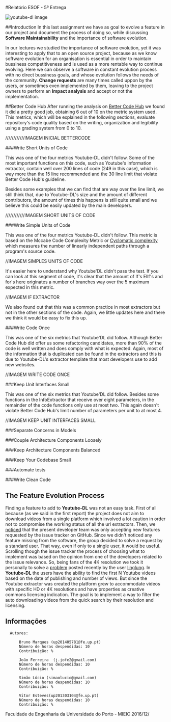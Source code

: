 #Relatório ESOF - 5ª Entrega


![youtube-dl image](https://github.com/atomicscale/youtube-dl/blob/master/ESOF-Docs/images1/youtube-dl.jpg)

##Introduction
In this last assignment we have as goal to evolve a feature in our project and document the process of doing so, while discussing **Software Maintainability** and the importance of software evolution.

In our lectures we studied the importance of software evolution, yet it was interesting to apply that to an open source project, because as we know software evolution for an organisation is essential in order to maintain bussiness competitiveness and is used as a more rentable way to continue evolving. Here we can observe a software in constant evolution process with no direct bussiness goals, and whose evolution follows the needs of the community. **Change requests** are many times called uppon by the users, or sometimes even implemented by them, leaving to the project owners to perform an **Impact analysis** and accept or not the implementation.

##Better Code Hub
After running the analysis on [Better Code Hub](https://bettercodehub.com) we found it did a pretty good job, obtaining 6 out of 10 on the metric system used.
This metrics, which will be explained in the following sections, evaluate repository's code quality based on the writing, organization and legibility using a grading system from 0 to 10.

////////////IMAGEM INICIAL BETTERCODE

###Write Short Units of Code

This was one of the four metrics Youtube-DL didn't follow.
Some of the most important functions on this code, such as Youtube's information extractor, contain well over 200 lines of code (249 in this case), which is way more than the 15 line recommended and the 30 line limit that violate Better Code Hub's guideline.

Besides some examples that we can find that are way over the line limit, we still think that, due to Youtube-DL's size and the amount of different contributors, the amount of times this happens is still quite small and we believe this could be easily updated by the main developers.

////////////IMAGEM SHORT UNITS OF CODE

###Write Simple Units of Code

This was one of the four metrics Youtube-DL didn't follow.
This metric is based on the Mccabe Code Complexity Metric or [Cyclomatic complexity](https://en.wikipedia.org/wiki/Cyclomatic_complexity) which measures the number of linearly independent paths through a program's source code.

//IMAGEM SIMPLES UNITS OF CODE

It's easier here to understand why Youtube'DL didn't pass the test.
If you can look at this segment of code, it's clear that the amount of If's ElIf's and for's here originates a number of branches way over the 5 maximum expected in this metric.

//IMAGEM IF EXTRACTOR

We also found out that this was a common practice in most extractors but not in the other sections of the code. Again, we little updates here and there we think it would be easy to fix this up.

###Write Code Once

This was one of the six metrics that Youtube'DL did follow.
Although Better Code Hub did offer us some refactoring candidates, more than 90% of the code is well written and does comply with what is expected.
Again, most of the information that is duplicated can be found in the extractors and this is due to Youtube-DL's extractor template that most developers use to add new websites.

//IMAGEM WRITE CODE ONCE

###Keep Unit Interfaces Small

This was one of the six metrics that Youtube'DL did follow.
Besides some functions in the InfoExtractor that receive over eight parameters, in the remainder of the code functions only use at most two. This again doesn't violate Better Code Hub's limit number of parameters per unit to at most 4.

//IMAGEM KEEP UNIT INTERFACES SMALL

###Separate Concerns in Models

###Couple Architecture Components Loosely

###Keep Architecture Components Balanced

###Keep Your Codebase Small

###Automate tests

###Write Clean Code

## The Feature Evolution Process

Finding a feature to add to **Youtube-DL** was not an easy task. First of all because (as we said in the first report) the project does not aim to download videos from a single platform which involved a lot caution in order not to compromise the working status of all the url extractors. Then, we [noticed](https://github.com/yolonhese/youtube-dl#is-anyone-going-to-need-the-feature) that the present developer team was only accepting new features requested by the issue tracker on GitHub. Since we didn't noticed any feature missing from the software, the group decided to solve a request by a standard user. That way, even if only to a single user, it would be useful. 
Scrolling though the issue tracker the process of choosing what to implement was based on the opinion from one of the developers related to the issue relevance. So, being fans of the 4K resolution we took it personally to solve a [problem](https://github.com/rg3/youtube-dl/issues/11457) posted recently by the user [linglung](https://github.com/linglung). In **Youtube-DL** the users have the ability to find the first N Youtube videos based on the date of publishing and number of views. But since the Youtube extractor was created the platform grew to accommodate videos with specific HD or 4K resolutions and have properties as creative commons licensing indication. The goal is to implement a way to filter the auto downloading videos from the quick search by their resolution and licensing.



## Informações
    
    
      Autores:
      
          Bruno Marques (up201405781@fe.up.pt)
          Número de horas despendidas: 10
          Contribuição: %
          
          João Ferreira  (j.jofe2@gmail.com)
          Número de horas despendidas: 10
          Contribuição: %
          
          Simão Lúcio (simaolucio@gmail.com)
          Número de horas despendidas: 10
          Contribuição: %
          
          Vitor Esteves(up201303104@fe.up.pt)
          Número de horas despendidas: 10
          Contribuição: %
          
          
Faculdade de Engenharia da Universidade do Porto - MIEIC
2016/12/
